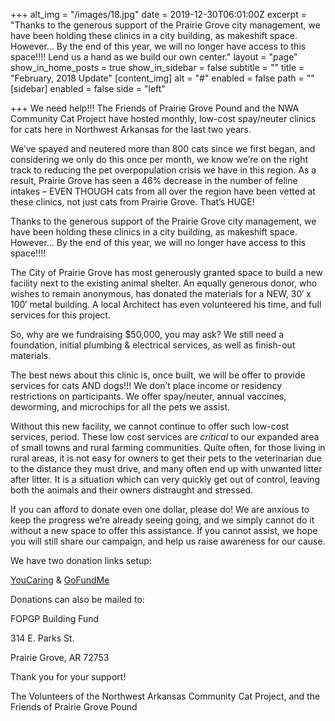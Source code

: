 +++
alt_img = "/images/18.jpg"
date = 2019-12-30T06:01:00Z
excerpt = "Thanks to the generous support of the Prairie Grove city management, we have been holding these clinics in a city building, as makeshift space. However… By the end of this year, we will no longer have access to this space!!!! Lend us a hand as we build our own center."
layout = "page"
show_in_home_posts = true
show_in_sidebar = false
subtitle = ""
title = "February, 2018 Update"
[content_img]
alt = "#"
enabled = false
path = ""
[sidebar]
enabled = false
side = "left"

+++
We need help!!! The Friends of Prairie Grove Pound and the NWA Community Cat Project have hosted monthly, low-cost spay/neuter clinics for cats here in Northwest Arkansas for the last two years.

We’ve spayed and neutered more than 800 cats since we first began, and considering we only do this once per month, we know we’re on the right track to reducing the pet overpopulation crisis we have in this region. As a result, Prairie Grove has seen a 46% decrease in the number of feline intakes – EVEN THOUGH cats from all over the region have been vetted at these clinics, not just cats from Prairie Grove. That’s HUGE!

Thanks to the generous support of the Prairie Grove city management, we have been holding these clinics in a city building, as makeshift space. However… By the end of this year, we will no longer have access to this space!!!!

The City of Prairie Grove has most generously granted space to build a new facility next to the existing animal shelter. An equally generous donor, who wishes to remain anonymous, has donated the materials for a NEW, 30′ x 100′ metal building. A local Architect has even volunteered his time, and full services for this project.

So, why are we fundraising $50,000, you may ask? We still need a foundation, initial plumbing & electrical services, as well as finish-out materials.

The best news about this clinic is, once built, we will be offer to provide services for cats AND dogs!!! We don’t place income or residency restrictions on participants. We offer spay/neuter, annual vaccines, deworming, and microchips for all the pets we assist.

Without this new facility, we cannot continue to offer such low-cost services, period. These low cost services are *critical* to our expanded area of small towns and rural farming communities. Quite often, for those living in rural areas, it is not easy for owners to get their pets to the veterinarian due to the distance they must drive, and many often end up with unwanted litter after litter. It is a situation which can very quickly get out of control, leaving both the animals and their owners distraught and stressed.

If you can afford to donate even one dollar, please do! We are anxious to keep the progress we’re already seeing going, and we simply cannot do it without a new space to offer this assistance. If you cannot assist, we hope you will still share our campaign, and help us raise awareness for our cause.

We have two donation links setup:

[YouCaring](https://www.youcaring.com/friendsofprairiegrovepound-1073153) & [GoFundMe](https://www.gofundme.com/prairie-grove-spayneuter-clinic)

Donations can also be mailed to:

FOPGP Building Fund

314 E. Parks St.

Prairie Grove, AR 72753

Thank you for your support!

The Volunteers of the Northwest Arkansas Community Cat Project, and the Friends of Prairie Grove Pound